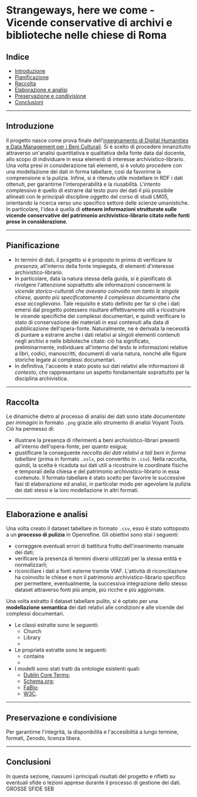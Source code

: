 # Strangeways, here we come - Vicende conservative di archivi e biblioteche nelle chiese di Roma

## Indice
- [Introduzione](#introduzione)
- [Pianificazione](#pianificazione)
- [Raccolta](#raccolta)
- [Elaborazione e analisi](#elaborazione-e-analisi)
- [Preservazione e condivisione](#preservazione-e-condivisione)
- [Conclusioni](#conclusioni)

----

## Introduzione

Il progetto nasce come prova finale dell'[insegnamento di Digital Humanities e Data Management per i Beni Culturali](https://www.unibo.it/it/studiare/dottorati-master-specializzazioni-e-altra-formazione/insegnamenti/insegnamento/2024/502386). Si è scelto di procedere innanzitutto attraverso un'analisi quantitativa e qualitativa della fonte data dal docente, allo scopo di individuare in essa elementi di interesse archivistico-librario. Una volta presi in considerazione tali elementi, si è voluto procedere con una modellazione dei dati in forma tabellare, così da favorirne la comprensione e la pulizia. Infine, si è ritenuto utile modellare in RDF i dati ottenuti, per garantirne l'interoperabilità e la riusabilità. 
L'intento complessivo è quello di estrarre dal testo puro dei dati il più possibile allineati con le principali discipline oggetto del corso di studi LM05, orientando la ricerca verso uno specifico settore delle scienze umanistiche. In particolare, l'idea è quella di **ottenere informazioni strutturate sulle vicende conservative del patrimonio archivistico-librario citato nelle fonti prese in considerazione**.

----

## Pianificazione

* In termini di dati, il progetto si è proposto in primis di verificare _la presenza_, all'interno della fonte impiegata, di elementi d'interesse archivistico-librario.
* In particolare, data la natura stessa della guida, si è pianificato di rivolgere l'attenzione soprattutto alle informazioni concernenti _le vicende storico-culturali che avevano coinvolto non tanto le singole chiese, quanto più specificatamente il complesso documentario che esse accoglievano_. Tale requisito è stato definito per far sì che i dati emersi dal progetto potessero risultare effettivamente utili a ricostruire le vicende specifiche dei complessi documentari, e quindi verificare lo stato di conservazione dei materiali in essi contenuti alla data di pubblicazione dell'opera-fonte. Naturalmente, ne è derivata la necessità di puntare a estrarre anche i dati relativi ai singoli elementi contenuti negli archivi e nelle biblioteche citate: ciò ha significato, preliminarmente, individuare all'interno del testo le informazioni relative a libri, codici, manoscritti, documenti di varia natura, nonché alle figure storiche legate ai complessi documentari.
* In definitiva, l'accento è stato posto sui dati relativi alle informazioni di *contesto*, che rappresentano un aspetto fondamentale soprattutto per la disciplina archivistica.

---

## Raccolta

Le dinamiche dietro al processo di analisi dei dati sono state *documentate per immagini* in formato `.png` grazie allo strumento di analisi Voyant Tools. Ciò ha permesso di:
* illustrare la presenza di riferimenti a beni archivistico-librari presenti all'interno dell'opera-fonte, per quanto esigua;
* giustificare la conseguente *raccolta dei dati relativi a tali beni in forma tabellare* (prima in formato `.xslx`, poi convertito in `.csv`).
Nella raccolta, quindi, la scelta è ricaduta sui dati utili a ricostruire le coordinate fisiche e temporali della chiesa e del patrimonio archivistico-librario in essa contenuto. Il formato tabellare è stato scelto per favorire le successive fasi di elaborazione ed analisi, in particolar modo per agevolare la pulizia dei dati stessi e la loro modellazione in altri formati.

---

## Elaborazione e analisi

Una volta creato il dataset tabellare in formato `.csv`, esso è stato sottoposto a un **processo di pulizia** in Openrefine. Gli obiettivi sono stai i seguenti:
* correggere eventuali errori di battitura frutto dell'inserimento manuale dei dati;
* verificare la presenza di termini diversi utilizzati per la stessa entità e normalizzarli;
* riconciliare i dati a fonti esterne tramite VIAF. L'attività di riconciliazione ha coinvolto le chiese e non il patrimonio archivistico-librario specifico per permettere, eventualmente, la successiva integrazione dello stesso dataset attraverso fonti più ampie, più ricche e più aggiornate.

Una volta estratto il dataset tabellare pulito, si è optato per una **modellazione semantica** dei dati relativi alle condizioni e alle vicende dei complessi documentari. 
* Le classi estratte sono le seguenti:
   * Church
   * Library
   * 
* Le proprietà estratte sono le seguenti:
   * contains
   * 
* I modelli sono stati tratti da ontologie esistenti quali:
   * [Dublin Core Terms](http://purl.org/dc/terms/);
   * [Schema.org](http://schema.org/);
   * [FaBio](http://purl.org/spar/fabio);
   * [W3C](https://www.w3.org/TR/rdf12-schema/).



---

## Preservazione e condivisione
  
  Per garantirne l'integrità, la disponibilità e l'accesibilità a lungo termine, formati, Zenodo, licenza libera.
  
---

## Conclusioni

In questa sezione, riassumi i principali risultati del progetto e rifletti su eventuali sfide o lezioni apprese durante il processo di gestione dei dati. GROSSE SFIDE SEB
